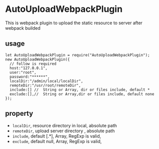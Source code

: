 # AutoUploadWebpackPlugin

This is webpack plugin to upload the static resource to server after webpack builded

## usage

```
let AutoUploadWebpackPlugin = require("AutoUploadWebpackPlugin");
new AutoUploadWebpackPlugin({
  // follow is required
  host:"127.0.0.1",
  user:"root",
  password:"******",
  localDir:"/admin/local/localDir",
  remoteDir:"/usr/root/remoteDir",
  include:[] //  String or Array, dir or files include, default *
  exclude:[],//  String or Array,dir or files include, default none
});
```

## property

- `localDir`, resource directory in local, absolute path
- `remoteDir`, upload server directory , absolute path
- `include`, default [\.*], Array, RegExp is valid,
- `exclude`, default null, Array, RegExp is valid,
